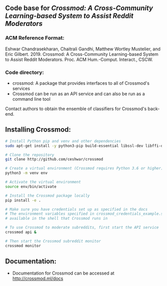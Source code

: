 ## Code base for *Crossmod: A Cross-Community Learning-based System to Assist Reddit Moderators*

### ACM Reference Format: 
Eshwar Chandrasekharan, Chaitrali Gandhi, Matthew Wortley Mustelier, and Eric Gilbert. 2019. Crossmod: A
Cross-Community Learning-based System to Assist Reddit Moderators. Proc. ACM Hum.-Comput. Interact., CSCW.

### Code directory: 
* crossmod: A package that provides interfaces to all of Crossmod's services
* Crossmod can be run as an API service and can also be run as a command line tool

Contact authors to obtain the ensemble of classifiers for Crossmod's back-end.

## Installing Crossmod:
```bash
# Install Python pip and venv and other dependencies
sudo apt-get install -y python3-pip build-essential libssl-dev libffi-dev python3-dev python3-venv

# Clone the repository
git clone http://github.com/ceshwar/crossmod

# Create a virtual environment (Crossmod requires Python 3.6 or higher)
python3 -m venv env

# Activate the virtual environment
source env/bin/activate

# Install the Crossmod package locally
pip install -e .

# Make sure you have credentials set up as specified in the docs
# The environment variables specified in crossmod_credentials_example.sh should be
# available in the shell that Crossmod runs in

# To use Crossmod to moderate subreddits, first start the API service
crossmod api &

# Then start the Crossmod subreddit monitor
crossmod monitor 
```
## Documentation:
* Documentation for Crossmod can be accessed at http://crossmod.ml/docs
